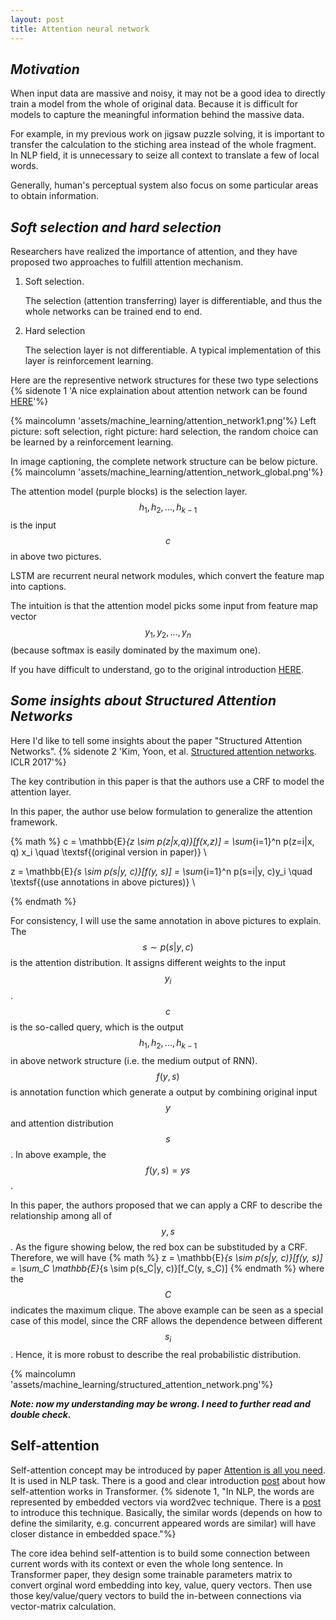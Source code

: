 ```yaml
---
layout: post
title: Attention neural network
---
```


## ***Motivation***

When input data are massive and noisy, it may not be a good idea to directly train a model from the whole of original data. Because it is difficult for models to capture the meaningful information behind the massive data.

For example, in my previous work on jigsaw puzzle solving, it is important to transfer the calculation to the stiching area instead of the whole fragment. In NLP field, it is unnecessary to seize all context to translate a few of local words. 

Generally, human's perceptual system also focus on some particular areas to obtain information.


## ***Soft selection and hard selection***

Researchers have realized the importance of attention, and they have proposed two approaches to fulfill attention mechanism. 

1. Soft selection.

	The selection (attention transferring) layer is differentiable, and thus the whole networks can be trained end to end.

2. Hard selection

	The selection layer is not differentiable. A typical implementation of this layer is  reinforcement learning.


Here are the representive network structures for these two type selections 
{% sidenote 1 'A nice explaination about attention network can be found [HERE](https://blog.heuritech.com/2016/01/20/attention-mechanism/)'%}

{% maincolumn 'assets/machine_learning/attention_network1.png'%}
Left picture: soft selection, right picture: hard selection, the random choice can be learned by a reinforcement learning.


In image captioning, the complete network structure can be below picture.
{% maincolumn 'assets/machine_learning/attention_network_global.png'%}

The attention model (purple blocks) is the selection layer. $$h_1, h_2, ..., h_{k-1}$$ is the input $$c$$ in above two pictures.

LSTM are recurrent neural network modules, which convert the feature map into captions.

The intuition is that the attention model picks some input from feature map vector $$y_1, y_2, ..., y_n$$ (because softmax is easily dominated by the maximum one). 

If you have difficult to understand, go to the original introduction [HERE](https://blog.heuritech.com/2016/01/20/attention-mechanism/).


## ***Some insights about Structured Attention Networks*** 

Here I'd like to tell some insights about the paper "Structured Attention Networks". {% sidenote 2 'Kim, Yoon, et al. [Structured attention networks](https://arxiv.org/pdf/1702.00887.pdf). ICLR 2017'%}

The key contribution in this paper is that the authors use a CRF to model the attention layer.

In this paper, the author use below formulation to generalize the attention framework.

{% math %}
c = \mathbb{E}_{z \sim p(z|x,q)}[f(x,z)] = \sum_{i=1}^n p(z=i|x, q) x_i 
\quad \textsf{(original version in paper)} \\

z = \mathbb{E}_{s \sim p(s|y, c)}[f(y, s)] = \sum_{i=1}^n p(s=i|y, c)y_i
\quad \textsf{(use annotations in above pictures)} \\

{% endmath %}

For consistency, I will use the same annotation in above pictures to explain.
The $$s\sim p(s|y,c)$$ is the attention distribution. It assigns different weights to the input $$y_i$$. $$c$$ is the so-called query, which is the output $$h_1, h_2, ..., h_{k-1}$$ in above network structure (i.e. the medium output of RNN). $$f(y, s)$$ is annotation function which generate a output by combining original input $$y$$ and attention distribution $$s$$. In above example, the $$f(y, s) = ys$$.

In this paper, the authors proposed that we can apply a CRF to describe the relationship among all of $$y, s$$. As the figure showing below, the red box can be substituded by a CRF. Therefore, we will have 
{% math %}
z = \mathbb{E}_{s \sim p(s|y, c)}[f(y, s)] = \sum_C \mathbb{E}_{s \sim p(s_C|y, c)}[f_C(y, s_C)]
{% endmath %}
where the $$C$$ indicates the maximum clique.
The above example can be seen as a special case of this model, since the CRF allows the dependence between different $$s_i$$. Hence, it is more robust to describe the real probabilistic distribution.



{% maincolumn 'assets/machine_learning/structured_attention_network.png'%}



***Note: now my understanding may be wrong. I need to further read and double check.***



## Self-attention 

Self-attention concept may be introduced by paper [Attention is all you need](https://arxiv.org/abs/1706.03762). 
It is used in NLP task. 
There is a good and clear introduction [post](https://jalammar.github.io/illustrated-transformer/) about how self-attention works in Transformer. 
{% sidenote 1, "In NLP, the words are represented by embedded vectors via word2vec technique. There is a [post](https://medium.com/deeper-learning/glossary-of-deep-learning-word-embedding-f90c3cec34ca) to introduce this technique. Basically, the similar words (depends on how to define the similarity, e.g. concurrent appeared words are similar) will have closer distance in embedded space."%}

The core idea behind self-attention is to build some connection between current words with its context or even the whole long sentence.
In Transformer paper, they design some trainable parameters matrix to convert orginal word embedding into key, value, query vectors. 
Then use those key/value/query vectors to build the in-between connections via vector-matrix calculation.
